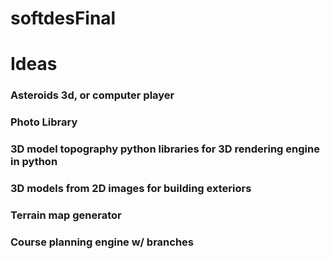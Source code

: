 # softdesFinal
# Ideas

### Asteroids 3d, or computer player
### Photo Library
### 3D model topography python libraries for 3D rendering engine in python
### 3D models from 2D images for building exteriors
### Terrain map generator
### Course planning engine w/ branches 

